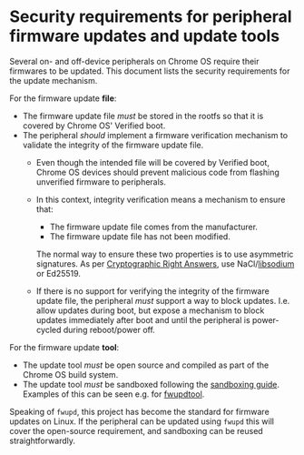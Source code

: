 # Security requirements for peripheral firmware updates and update tools

Several on- and off-device peripherals on Chrome OS require their firmwares to
be updated. This document lists the security requirements for the update
mechanism.

For the firmware update **file**:
*   The firmware update file *must* be stored in the rootfs so that it is
    covered by Chrome OS' Verified boot.
*   The peripheral *should* implement a firmware verification mechanism to
    validate the integrity of the firmware update file.
    *   Even though the intended file will be covered by Verified boot,
        Chrome OS devices should prevent malicious code from flashing unverified
        firmware to peripherals.
    *   In this context, integrity verification means a mechanism to ensure
        that:
        *   The firmware update file comes from the manufacturer.
        *   The firmware update file has not been modified.

        The normal way to ensure these two properties is to use asymmetric
        signatures. As per [Cryptographic Right Answers], use NaCl/[libsodium]
        or Ed25519.
    *   If there is no support for verifying the integrity of the firmware
        update file, the peripheral *must* support a way to block updates.
        I.e. allow updates during boot, but expose a mechanism to block updates
        immediately after boot and until the peripheral is power-cycled during
        reboot/power off.

For the firmware update **tool**:
*   The update tool *must* be open source and compiled as part of the Chrome OS
    build system.
*   The update tool *must* be sandboxed following the [sandboxing guide].
    Examples of this can be seen e.g. for [fwupdtool].

Speaking of `fwupd`, this project has become the standard for firmware updates
on Linux. If the peripheral can be updated using `fwupd` this will cover the
open-source requirement, and sandboxing can be reused straightforwardly.

[sandboxing guide]: /sandboxing.md
[fwupdtool]: https://chromium.googlesource.com/chromiumos/overlays/chromiumos-overlay/+/refs/heads/master/sys-apps/fwupd/files/fwupdtool-update.conf
[Cryptographic Right Answers]: https://latacora.micro.blog/2018/04/03/cryptographic-right-answers.html
[libsodium]: https://download.libsodium.org/doc/public-key_cryptography/public-key_signatures
